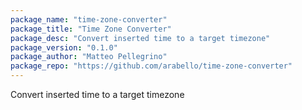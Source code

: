 ```yaml
---
package_name: "time-zone-converter"
package_title: "Time Zone Converter"
package_desc: "Convert inserted time to a target timezone"
package_version: "0.1.0"
package_author: "Matteo Pellegrino"
package_repo: "https://github.com/arabello/time-zone-converter"
---
```


Convert inserted time to a target timezone
